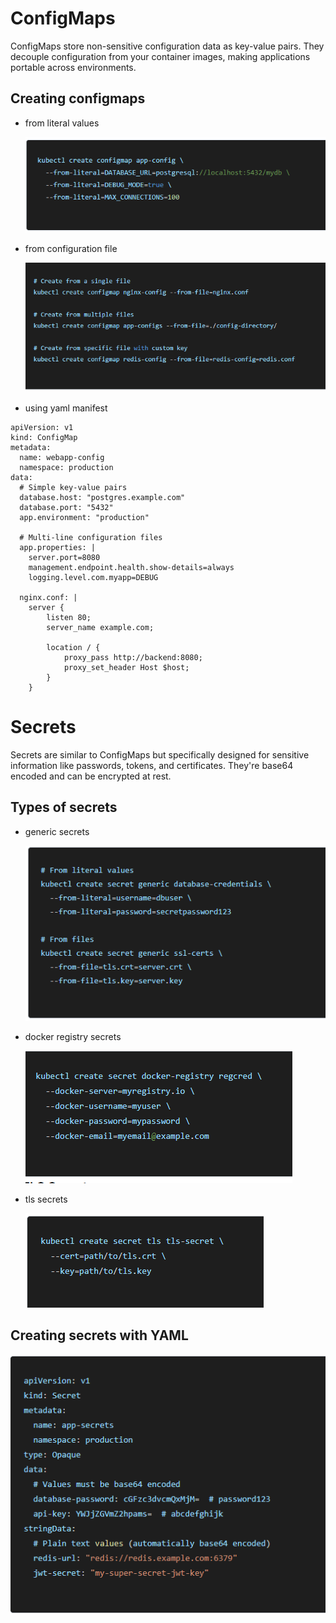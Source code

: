 # ConfigMaps
ConfigMaps store non-sensitive configuration data as key-value pairs. They decouple configuration from your container images, making applications portable across environments.

## Creating configmaps
- from literal values

  ![literal](image/literal.png)

- from configuration file

  ![config](image/config.png)

- using yaml manifest
```
apiVersion: v1
kind: ConfigMap
metadata:
  name: webapp-config
  namespace: production
data:
  # Simple key-value pairs
  database.host: "postgres.example.com"
  database.port: "5432"
  app.environment: "production"
  
  # Multi-line configuration files
  app.properties: |
    server.port=8080
    management.endpoint.health.show-details=always
    logging.level.com.myapp=DEBUG
    
  nginx.conf: |
    server {
        listen 80;
        server_name example.com;
        
        location / {
            proxy_pass http://backend:8080;
            proxy_set_header Host $host;
        }
    }
```
# Secrets
Secrets are similar to ConfigMaps but specifically designed for sensitive information like passwords, tokens, and certificates. 
They're base64 encoded and can be encrypted at rest.

## Types of secrets

- generic secrets

  ![gen](image/gensec.png)
  
- docker registry secrets

  ![doc](image/docsec.png)
  
- tls secrets

  ![tls](image/tls.png)

## Creating secrets with YAML

![yaml](image/sec_yaml.png)
